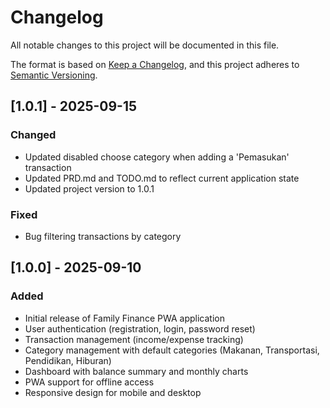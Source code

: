 # Changelog

All notable changes to this project will be documented in this file.

The format is based on [Keep a Changelog](https://keepachangelog.com/en/1.0.0/),
and this project adheres to [Semantic Versioning](https://semver.org/spec/v2.0.0.html).

## [1.0.1] - 2025-09-15

### Changed
- Updated disabled choose category when adding a 'Pemasukan' transaction
- Updated PRD.md and TODO.md to reflect current application state
- Updated project version to 1.0.1

### Fixed
- Bug filtering transactions by category

## [1.0.0] - 2025-09-10

### Added
- Initial release of Family Finance PWA application
- User authentication (registration, login, password reset)
- Transaction management (income/expense tracking)
- Category management with default categories (Makanan, Transportasi, Pendidikan, Hiburan)
- Dashboard with balance summary and monthly charts
- PWA support for offline access
- Responsive design for mobile and desktop